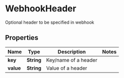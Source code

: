 

# WebhookHeader

Optional header to be specified in webhook

## Properties

| Name | Type | Description | Notes |
|------------ | ------------- | ------------- | -------------|
|**key** | **String** | Key/name of a header |  |
|**value** | **String** | Value of a header |  |



